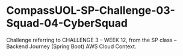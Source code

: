 # CompassUOL-SP-Challenge-03-Squad-04-CyberSquad
Challenge referring to CHALLENGE 3 – WEEK 12, from the SP class – Backend Journey (Spring Boot) AWS Cloud Context. 
